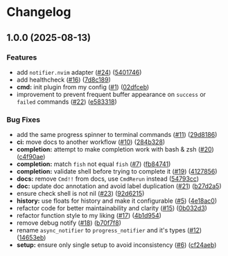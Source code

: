 # Changelog

## 1.0.0 (2025-08-13)


### Features

* add `notifier.nvim` adapter ([#24](https://github.com/y3owk1n/cmd.nvim/issues/24)) ([5401746](https://github.com/y3owk1n/cmd.nvim/commit/540174697858d244ae1794a37521c0c94e3098a0))
* add healthcheck ([#16](https://github.com/y3owk1n/cmd.nvim/issues/16)) ([7d8c189](https://github.com/y3owk1n/cmd.nvim/commit/7d8c189472e05d99a034e722d60dce54f6f2e1fa))
* **cmd:** init plugin from my config ([#1](https://github.com/y3owk1n/cmd.nvim/issues/1)) ([02dfceb](https://github.com/y3owk1n/cmd.nvim/commit/02dfceb15a0cffdfcbddaf020a707c7f551358b3))
* improvement to prevent frequent buffer appearance on `success` or `failed` commands ([#22](https://github.com/y3owk1n/cmd.nvim/issues/22)) ([e583318](https://github.com/y3owk1n/cmd.nvim/commit/e583318b2067d222cfa1b7591903fd5592878c14))


### Bug Fixes

* add the same progress spinner to terminal commands ([#11](https://github.com/y3owk1n/cmd.nvim/issues/11)) ([29d8186](https://github.com/y3owk1n/cmd.nvim/commit/29d8186b7b29004a83cbdc5d213e32e9bb734a93))
* **ci:** move docs to another workflow ([#10](https://github.com/y3owk1n/cmd.nvim/issues/10)) ([284b328](https://github.com/y3owk1n/cmd.nvim/commit/284b328e7bd8ba62da41381cde949886173db7fe))
* **completion:** attempt to make completion work with bash & zsh ([#20](https://github.com/y3owk1n/cmd.nvim/issues/20)) ([c4f90ae](https://github.com/y3owk1n/cmd.nvim/commit/c4f90aea38a3bd1bb2746756102dc2e04e30d957))
* **completion:** match `fish` not equal `fish` ([#7](https://github.com/y3owk1n/cmd.nvim/issues/7)) ([fb84741](https://github.com/y3owk1n/cmd.nvim/commit/fb84741f76ea2636d4d3cd533d591ff372925da1))
* **completion:** validate shell before trying to complete it ([#19](https://github.com/y3owk1n/cmd.nvim/issues/19)) ([4127856](https://github.com/y3owk1n/cmd.nvim/commit/41278560da2bf289aa03bf8e7ad455d6821bbd65))
* **docs:** remove `Cmd!!` from docs, use `CmdRerun` instead ([54793cc](https://github.com/y3owk1n/cmd.nvim/commit/54793cc64dac30d02807621b0ef6c095490b7692))
* **doc:** update doc annotation and avoid label duplication ([#21](https://github.com/y3owk1n/cmd.nvim/issues/21)) ([b27d2a5](https://github.com/y3owk1n/cmd.nvim/commit/b27d2a521a05fc4e12ea521cc23bb7fb3ef9d97f))
* ensure check shell is not nil ([#23](https://github.com/y3owk1n/cmd.nvim/issues/23)) ([92d6215](https://github.com/y3owk1n/cmd.nvim/commit/92d62159bc71c8d55b00b37e0718ae36109ed1d5))
* **history:** use floats for history and make it configurable ([#5](https://github.com/y3owk1n/cmd.nvim/issues/5)) ([4e18ac0](https://github.com/y3owk1n/cmd.nvim/commit/4e18ac0909626c9b377ac9b5c89b17f482120271))
* refactor code for better maintainability and clarity ([#15](https://github.com/y3owk1n/cmd.nvim/issues/15)) ([0b032d3](https://github.com/y3owk1n/cmd.nvim/commit/0b032d3238616b453cb4a2048e42d7fbda282939))
* refactor function style to my liking ([#17](https://github.com/y3owk1n/cmd.nvim/issues/17)) ([4b1d954](https://github.com/y3owk1n/cmd.nvim/commit/4b1d9546614adb3ba86bc46e5aed7a0bfb80fc2e))
* remove debug notify ([#18](https://github.com/y3owk1n/cmd.nvim/issues/18)) ([b70f7f8](https://github.com/y3owk1n/cmd.nvim/commit/b70f7f8898757e5e8889f41918ee6e5dc25d91a8))
* rename `async_notifier` to `progress_notifier` and it's types ([#12](https://github.com/y3owk1n/cmd.nvim/issues/12)) ([14653eb](https://github.com/y3owk1n/cmd.nvim/commit/14653eb80db3ec566c0af95502f4373de1a7482b))
* **setup:** ensure only single setup to avoid inconsistency ([#6](https://github.com/y3owk1n/cmd.nvim/issues/6)) ([cf24aeb](https://github.com/y3owk1n/cmd.nvim/commit/cf24aeb190f82b7221b79f295bbf84e2da89d760))
